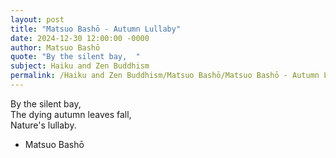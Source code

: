 ```yaml
---
layout: post
title: "Matsuo Bashō - Autumn Lullaby"
date: 2024-12-30 12:00:00 -0000
author: Matsuo Bashō
quote: "By the silent bay,  "
subject: Haiku and Zen Buddhism
permalink: /Haiku and Zen Buddhism/Matsuo Bashō/Matsuo Bashō - Autumn Lullaby
---
```


By the silent bay,  
The dying autumn leaves fall,  
Nature's lullaby.

- Matsuo Bashō
